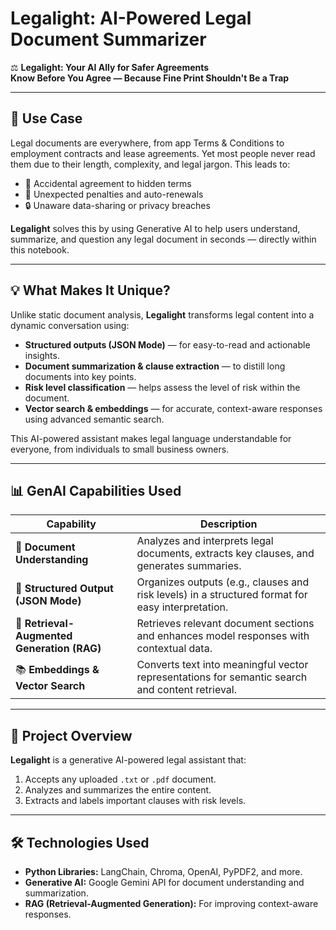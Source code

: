# **Legalight: AI-Powered Legal Document Summarizer**

⚖️ **Legalight: Your AI Ally for Safer Agreements**  
**Know Before You Agree — Because Fine Print Shouldn't Be a Trap**

---

## 🚀 **Use Case**
Legal documents are everywhere, from app Terms & Conditions to employment contracts and lease agreements. Yet most people never read them due to their length, complexity, and legal jargon. This leads to:

- 📜 Accidental agreement to hidden terms
- 💸 Unexpected penalties and auto-renewals
- 🔒 Unaware data-sharing or privacy breaches

**Legalight** solves this by using Generative AI to help users understand, summarize, and question any legal document in seconds — directly within this notebook.

---

## 💡 **What Makes It Unique?**
Unlike static document analysis, **Legalight** transforms legal content into a dynamic conversation using:

- **Structured outputs (JSON Mode)** — for easy-to-read and actionable insights.
- **Document summarization & clause extraction** — to distill long documents into key points.
- **Risk level classification** — helps assess the level of risk within the document.
- **Vector search & embeddings** — for accurate, context-aware responses using advanced semantic search.

This AI-powered assistant makes legal language understandable for everyone, from individuals to small business owners.

---

## 📊 **GenAI Capabilities Used**
| Capability                               | Description                                                                 |
|------------------------------------------|-----------------------------------------------------------------------------|
| 📑 **Document Understanding**            | Analyzes and interprets legal documents, extracts key clauses, and generates summaries. |
| 🧠 **Structured Output (JSON Mode)**     | Organizes outputs (e.g., clauses and risk levels) in a structured format for easy interpretation. |
| 🔎 **Retrieval-Augmented Generation (RAG)** | Retrieves relevant document sections and enhances model responses with contextual data. |
| 📚 **Embeddings & Vector Search**        | Converts text into meaningful vector representations for semantic search and content retrieval. |

---

## 📄 **Project Overview**
**Legalight** is a generative AI-powered legal assistant that:

1. Accepts any uploaded `.txt` or `.pdf` document.
2. Analyzes and summarizes the entire content.
3. Extracts and labels important clauses with risk levels.

---

## 🛠️ **Technologies Used**

- **Python Libraries:** LangChain, Chroma, OpenAI, PyPDF2, and more.
- **Generative AI:** Google Gemini API for document understanding and summarization.
- **RAG (Retrieval-Augmented Generation):** For improving context-aware responses.



